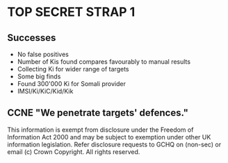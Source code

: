 # TOP SECRET STRAP 1 

## Successes

- No false positives
- Number of Kis found compares favourably to manual results
- Collecting Ki for wider range of targets
- Some big finds
- Found 300'000 Ki for Somali provider
- IMSI/Ki/KiC/Kid/Kik


## CCNE "We penetrate targets' defences."

This information is exempt from disclosure under the Freedom of Information Act 2000 and may be subject to exemption under other UK information legislation. Refer disclosure requests to GCHQ on
(non-sec) or email
(c) Crown Copyright. All rights reserved.
